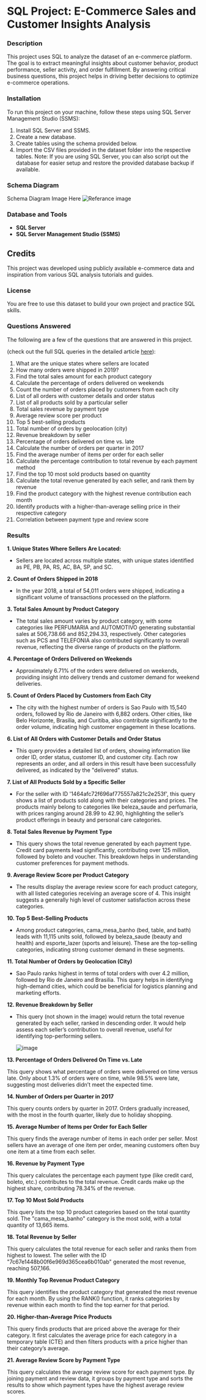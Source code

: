 # SQL Project: E-Commerce Sales and Customer Insights Analysis

### Description
This project uses SQL to analyze the dataset of an e-commerce platform. The goal is to extract meaningful insights about customer behavior, product performance, seller activity, and order fulfillment. By answering critical business questions, this project helps in driving better decisions to optimize e-commerce operations.

### Installation
To run this project on your machine, follow these steps using SQL Server Management Studio (SSMS):

  1. Install SQL Server and SSMS.
  2. Create a new database.
  3. Create tables using the schema provided below.
  4. Import the CSV files provided in the dataset folder into the respective tables.
Note: If you are using SQL Server, you can also script out the database for easier setup and restore the provided database backup if available.

### Schema Diagram
Schema Diagram Image Here 
![Referance image](/SchemaDiagram.png)

### Database and Tools
- **SQL Server**
- **SQL Server Management Studio (SSMS)**
## Credits
This project was developed using publicly available e-commerce data and inspiration from various SQL analysis tutorials and guides.

### License
You are free to use this dataset to build your own project and practice SQL skills.

### Questions Answered
The following are a few of the questions that are answered in this project.

(check out the full SQL queries in the detailed article [here](https://treasarose.github.io/sql_sample_project/sql_query_results_collapsible.html)):

1. What are the unique states where sellers are located
2. How many orders were shipped in 2019?
3. Find the total sales amount for each product category
4. Calculate the percentage of orders delivered on weekends
5. Count the number of orders placed by customers from each city
6. List of all orders with customer details and order status 
7. List of all products sold by a particular seller
8. Total sales revenue by payment type
9. Average review score per product
10. Top 5 best-selling products
11. Total number of orders by geolocation (city)
12. Revenue breakdown by seller
13. Percentage of orders delivered on time vs. late
14. Calculate the number of orders per quarter in 2017
15. Find the average number of items per order for each seller
16. Calculate the percentage contribution to total revenue by each payment method
17. Find the top 10 most sold products based on quantity
18. Calculate the total revenue generated by each seller, and rank them by revenue
19. Find the product category with the highest revenue contribution each month
20. Identify products with a higher-than-average selling price in their respective category
21. Correlation between payment type and review score

### Results
**1. Unique States Where Sellers Are Located:**

- Sellers are located across multiple states, with unique states identified as PE, PB, PA, RS, AC, BA, SP, and SC.
     
**2. Count of Orders Shipped in 2018**

- In the year 2018, a total of 54,011 orders were shipped, indicating a significant volume of transactions processed on the platform.

**3. Total Sales Amount by Product Category**
  
- The total sales amount varies by product category, with some categories like PERFUMARIA and AUTOMOTIVO generating substantial sales at 506,738.66 and 852,294.33, respectively. Other categories such as PCS and TELEFONIA also contributed significantly to overall revenue, reflecting the diverse range of products on the platform.

**4. Percentage of Orders Delivered on Weekends**

 - Approximately 6.71% of the orders were delivered on weekends, providing insight into delivery trends and customer demand for weekend deliveries.

**5. Count of Orders Placed by Customers from Each City**

- The city with the highest number of orders is Sao Paulo with 15,540 orders, followed by Rio de Janeiro with 6,882 orders. Other cities, like Belo Horizonte, Brasilia, and Curitiba, also contribute significantly to the order volume, indicating high customer engagement in these locations.

**6. List of All Orders with Customer Details and Order Status**

- This query provides a detailed list of orders, showing information like order ID, order status, customer ID, and customer city. Each row represents an order, and all orders in this result have been successfully delivered, as indicated by the "delivered" status.

**7. List of All Products Sold by a Specific Seller**

- For the seller with ID '1464afc72f696af775557a821c2e253f', this query shows a list of products sold along with their categories and prices. The products mainly belong to categories like beleza_saude and perfumaria, with prices ranging around 28.99 to 42.90, highlighting the seller’s product offerings in beauty and personal care categories.

**8. Total Sales Revenue by Payment Type**

- This query shows the total revenue generated by each payment type. Credit card payments lead significantly, contributing over 125 million, followed by boleto and voucher. This breakdown helps in understanding customer preferences for payment methods.

**9. Average Review Score per Product Category**

- The results display the average review score for each product category, with all listed categories receiving an average score of 4. This insight suggests a generally high level of customer satisfaction across these categories.

**10. Top 5 Best-Selling Products**

- Among product categories, cama_mesa_banho (bed, table, and bath) leads with 11,115 units sold, followed by beleza_saude (beauty and health) and esporte_lazer (sports and leisure). These are the top-selling categories, indicating strong customer demand in these segments.

**11. Total Number of Orders by Geolocation (City)**

- Sao Paulo ranks highest in terms of total orders with over 4.2 million, followed by Rio de Janeiro and Brasilia. This query helps in identifying high-demand cities, which could be beneficial for logistics planning and marketing efforts.

**12. Revenue Breakdown by Seller**

- This query (not shown in the image) would return the total revenue generated by each seller, ranked in descending order. It would help assess each seller’s contribution to overall revenue, useful for identifying top-performing sellers.

  ![image](https://github.com/user-attachments/assets/884078cd-7c54-4714-8293-dab000f830b8)

**13. Percentage of Orders Delivered On Time vs. Late**

This query shows what percentage of orders were delivered on time versus late. Only about 1.3% of orders were on time, while 98.5% were late, suggesting most deliveries didn’t meet the expected time.

**14. Number of Orders per Quarter in 2017**

This query counts orders by quarter in 2017. Orders gradually increased, with the most in the fourth quarter, likely due to holiday shopping.

**15. Average Number of Items per Order for Each Seller**

This query finds the average number of items in each order per seller. Most sellers have an average of one item per order, meaning customers often buy one item at a time from each seller.

**16. Revenue by Payment Type**

This query calculates the percentage each payment type (like credit card, boleto, etc.) contributes to the total revenue. Credit cards make up the highest share, contributing 78.34% of the revenue.

**17. Top 10 Most Sold Products**

This query lists the top 10 product categories based on the total quantity sold. The "cama_mesa_banho" category is the most sold, with a total quantity of 13,665 items.

**18. Total Revenue by Seller**

This query calculates the total revenue for each seller and ranks them from highest to lowest. The seller with the ID "7c67e1448b00f6e969d365cea6b010ab" generated the most revenue, reaching 507,166.

**19. Monthly Top Revenue Product Category**

This query identifies the product category that generated the most revenue for each month. By using the RANK() function, it ranks categories by revenue within each month to find the top earner for that period.

**20. Higher-than-Average Price Products**

This query finds products that are priced above the average for their category. It first calculates the average price for each category in a temporary table (CTE) and then filters products with a price higher than their category’s average.

**21. Average Review Score by Payment Type**

This query calculates the average review score for each payment type. By joining payment and review data, it groups by payment type and sorts the results to show which payment types have the highest average review scores.








